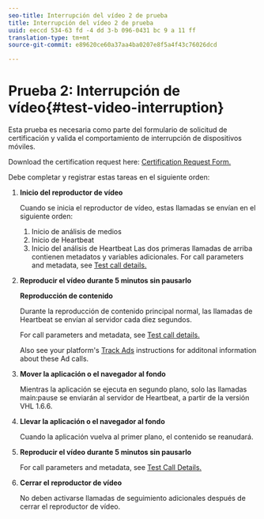 ```yaml
---
seo-title: Interrupción del vídeo 2 de prueba
title: Interrupción del vídeo 2 de prueba
uuid: eeccd 534-63 fd -4 dd 3-b 096-0431 bc 9 a 11 ff
translation-type: tm+mt
source-git-commit: e89620ce60a37aa4ba0207e8f5a4f43c76026dcd

---
```



# Prueba 2: Interrupción de vídeo{#test-video-interruption}

Esta prueba es necesaria como parte del formulario de solicitud de certificación y valida el comportamiento de interrupción de dispositivos móviles.

Download the certification request here: [Certification Request Form.](cert_req_form_nielsen.docx)

Debe completar y registrar estas tareas en el siguiente orden:

1. **Inicio del reproductor de vídeo**

   Cuando se inicia el reproductor de vídeo, estas llamadas se envían en el siguiente orden:

   1. Inicio de análisis de medios
   1. Inicio de Heartbeat
   1. Inicio del análisis de Heartbeat
   Las dos primeras llamadas de arriba contienen metadatos y variables adicionales. For call parameters and metadata, see [Test call details.](/help/sdk-implement/validation/test-call-details.md)

1. **Reproducir el vídeo durante 5 minutos sin pausarlo**

   **Reproducción de contenido**

   Durante la reproducción de contenido principal normal, las llamadas de Heartbeat se envían al servidor cada diez segundos.

   For call parameters and metadata, see [Test call details.](/help/sdk-implement/validation/test-call-details.md)

   Also see your platform's [Track Ads](/help/sdk-implement/track-ads/track-ads-overview.md) instructions for additonal information about these Ad calls.

1. **Mover la aplicación o el navegador al fondo**

   Mientras la aplicación se ejecuta en segundo plano, solo las llamadas main:pause se enviarán al servidor de Heartbeat, a partir de la versión VHL 1.6.6.

1. **Llevar la aplicación o el navegador al fondo**

   Cuando la aplicación vuelva al primer plano, el contenido se reanudará.

1. **Reproducir el vídeo durante 5 minutos sin pausarlo**

   For call parameters and metadata, see [Test Call Details.](/help/sdk-implement/validation/test-call-details.md)

1. **Cerrar el reproductor de vídeo**

   No deben activarse llamadas de seguimiento adicionales después de cerrar el reproductor de vídeo.

